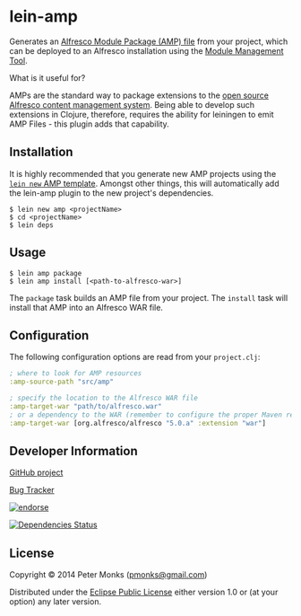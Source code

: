 # lein-amp
Generates an [Alfresco Module Package (AMP) file](http://wiki.alfresco.com/wiki/AMP_Files) from your project, which
can be deployed to an Alfresco installation using the
[Module Management Tool](http://wiki.alfresco.com/wiki/Module_Management_Tool).

What is it useful for?

AMPs are the standard way to package extensions to the [open source Alfresco content management system](http://www.alfresco.org/).
Being able to develop such extensions in Clojure, therefore, requires the ability for leiningen to emit AMP Files - this plugin adds
that capability.

## Installation

It is highly recommended that you generate new AMP projects using the
[`lein new` AMP template](https://github.com/lambdalf/amp-template). Amongst other things, this will automatically add
the lein-amp plugin to the new project's dependencies.

```shell
$ lein new amp <projectName>
$ cd <projectName>
$ lein deps
```

## Usage
```shell
$ lein amp package
$ lein amp install [<path-to-alfresco-war>]
```

The `package` task builds an AMP file from your project.
The `install` task will install that AMP into an Alfresco WAR file.

## Configuration

The following configuration options are read from your `project.clj`:

```clojure
; where to look for AMP resources
:amp-source-path "src/amp"

; specify the location to the Alfresco WAR file
:amp-target-war "path/to/alfresco.war"
; or a dependency to the WAR (remember to configure the proper Maven repository)
:amp-target-war [org.alfresco/alfresco "5.0.a" :extension "war"]
```

## Developer Information

[GitHub project](https://github.com/lambdalf/lein-amp)

[Bug Tracker](https://github.com/lambdalf/lein-amp/issues)

[![endorse](https://api.coderwall.com/pmonks/endorsecount.png)](https://coderwall.com/pmonks)

[![Dependencies Status](http://jarkeeper.com/lambdalf/lein-amp/status.svg)](http://jarkeeper.com/lambdalf/lein-amp)

## License

Copyright © 2014 Peter Monks (pmonks@gmail.com)

Distributed under the [Eclipse Public License](http://www.eclipse.org/legal/epl-v10.html) either version 1.0 or (at your option) any later version.
